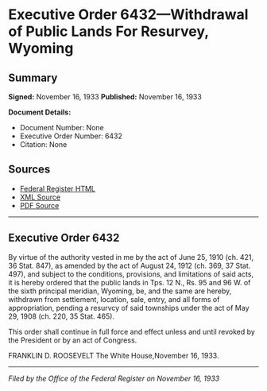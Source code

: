 # Executive Order 6432—Withdrawal of Public Lands For Resurvey, Wyoming

## Summary

**Signed:** November 16, 1933
**Published:** November 16, 1933

**Document Details:**
- Document Number: None
- Executive Order Number: 6432
- Citation: None

## Sources
- [Federal Register HTML](https://www.presidency.ucsb.edu/documents/executive-order-6432-withdrawal-public-lands-for-resurvey-wyoming)
- [XML Source](None)
- [PDF Source](None)

---

## Executive Order 6432

By virtue of the authority vested in me by the act of June 25, 1910 (ch. 421, 36 Stat. 847), as amended by the act of August 24, 1912 (ch. 369, 37 Stat. 497), and subject to the conditions, provisions, and limitations of said acts, it is hereby ordered that the public lands in Tps. 12 N., Rs. 95 and 96 W. of the sixth principal meridian, Wyoming, be, and the same are hereby, withdrawn from settlement, location, sale, entry, and all forms of appropriation, pending a resurvcy of said townships under the act of May 29, 1908 (ch. 220, 35 Stat. 465).

This order shall continue in full force and effect unless and until revoked by the President or by an act of Congress.

FRANKLIN D. ROOSEVELT
The White House,November 16, 1933.

---

*Filed by the Office of the Federal Register on November 16, 1933*
